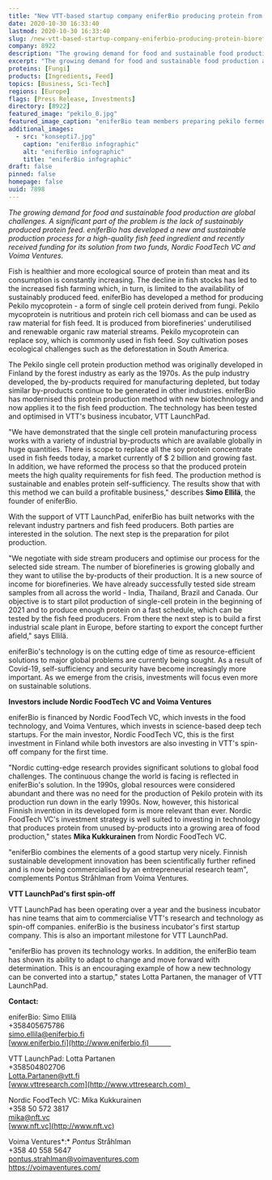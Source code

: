 ```yaml
---
title: "New VTT-based startup company eniferBio producing protein from biorefinery by-products received more than one million euros in funding"
date: 2020-10-30 16:33:40
lastmod: 2020-10-30 16:33:40
slug: /new-vtt-based-startup-company-eniferbio-producing-protein-biorefinery-products-received
company: 8922
description: "The growing demand for food and sustainable food production are global challenges. A significant part of the problem is the lack of sustainably produced protein feed. eniferBio has developed a new and sustainable production process for a high-quality fish feed ingredient and recently received funding for its solution from two funds, Nordic FoodTech VC and Voima Ventures."
excerpt: "The growing demand for food and sustainable food production are global challenges. A significant part of the problem is the lack of sustainably produced protein feed. eniferBio has developed a new and sustainable production process for a high-quality fish feed ingredient and recently received funding for its solution from two funds, Nordic FoodTech VC and Voima Ventures."
proteins: [Fungi]
products: [Ingredients, Feed]
topics: [Business, Sci-Tech]
regions: [Europe]
flags: [Press Release, Investments]
directory: [8922]
featured_image: "pekilo_0.jpg"
featured_image_caption: "eniferBio team members preparing pekilo fermentation"
additional_images:
  - src: "konsepti7.jpg"
    caption: "eniferBio infographic"
    alt: "eniferBio infographic"
    title: "eniferBio infographic"
draft: false
pinned: false
homepage: false
uuid: 7898
---
```

*The growing demand for food and sustainable food production are global
challenges. A significant part of the problem is the lack of sustainably
produced protein feed. eniferBio has developed a new and sustainable
production process for a high-quality fish feed ingredient and recently
received funding for its solution from two funds, Nordic FoodTech VC and
Voima Ventures.*

Fish is healthier and more ecological source of protein than meat and
its consumption is constantly increasing. The decline in fish stocks has
led to the increased fish farming which, in turn, is limited to the
availability of sustainably produced feed. eniferBio has developed a
method for producing Pekilo mycoprotein - a form of single cell protein
derived from fungi. Pekilo mycoprotein is nutritious and protein rich
cell biomass and can be used as raw material for fish feed. It is
produced from biorefineries' underutilised and renewable organic raw
material streams. Pekilo mycoprotein can replace soy, which is commonly
used in fish feed. Soy cultivation poses ecological challenges such as
the deforestation in South America.

The Pekilo single cell protein production method was originally
developed in Finland by the forest industry as early as the 1970s. As
the pulp industry developed, the by-products required for manufacturing
depleted, but today similar by-products continue to be generated in
other industries. eniferBio has modernised this protein production
method with new biotechnology and now applies it to the fish feed
production. The technology has been tested and optimised in VTT\'s
business incubator, VTT LaunchPad.

"We have demonstrated that the single cell protein manufacturing process
works with a variety of industrial by-products which are available
globally in huge quantities. There is scope to replace all the soy
protein concentrate used in fish feeds today, a market currently of \$ 2
billion and growing fast. In addition, we have reformed the process so
that the produced protein meets the high quality requirements for fish
feed. The production method is sustainable and enables protein
self-sufficiency. The results show that with this method we can build a
profitable business," describes **Simo Ellilä**, the founder of
eniferBio.

With the support of VTT LaunchPad, eniferBio has built networks with the
relevant industry partners and fish feed producers. Both parties are
interested in the solution. The next step is the preparation for pilot
production.

"We negotiate with side stream producers and optimise our process for
the selected side stream. The number of biorefineries is growing
globally and they want to utilise the by-products of their production.
It is a new source of income for biorefineries. We have already
successfully tested side stream samples from all across the world -
India, Thailand, Brazil and Canada. Our objective is to start pilot
production of single-cell protein in the beginning of 2021 and to
produce enough protein on a fast schedule, which can be tested by the
fish feed producers. From there the next step is to build a first
industrial scale plant in Europe, before starting to export the concept
further afield," says Ellilä.

eniferBio's technology is on the cutting edge of time as
resource-efficient solutions to major global problems are currently
being sought. As a result of Covid-19, self-sufficiency and security
have become increasingly more important. As we emerge from the crisis,
investments will focus even more on sustainable solutions.

**Investors include Nordic FoodTech VC and Voima Ventures**

eniferBio is financed by Nordic FoodTech VC, which invests in the food
technology, and Voima Ventures, which invests in science-based deep tech
startups. For the main investor, Nordic FoodTech VC, this is the first
investment in Finland while both investors are also investing in VTT\'s
spin-off company for the first time.

"Nordic cutting-edge research provides significant solutions to global
food challenges. The continuous change the world is facing is reflected
in eniferBio's solution. In the 1990s, global resources were considered
abundant and there was no need for the production of Pekilo protein with
its production run down in the early 1990s. Now, however, this
historical Finnish invention in its developed form is more relevant than
ever. Nordic FoodTech VC\'s investment strategy is well suited to
investing in technology that produces protein from unused by-products
into a growing area of ​​food production," states **Mika Kukkurainen**
from Nordic FoodTech VC.

\"eniferBio combines the elements of a good startup very nicely. Finnish
sustainable development innovation has been scientifically further
refined and is now being commercialised by an entrepreneurial research
team", complements Pontus Stråhlman from Voima Ventures.

**VTT LaunchPad\'s first spin-off**

VTT LaunchPad has been operating over a year and the business incubator
has nine teams that aim to commercialise VTT\'s research and technology
as spin-off companies. eniferBio is the business incubator's first
startup company. This is also an important milestone for VTT LaunchPad.

\"eniferBio has proven its technology works. In addition, the eniferBio
team has shown its ability to adapt to change and move forward with
determination. This is an encouraging example of how a new technology
can be converted into a startup,\" states Lotta Partanen, the manager of
VTT LaunchPad.

**Contact:**

eniferBio: Simo Ellilä\
+358405675786\
<simo.ellila@eniferbio.fi>\
[www.eniferbio.fi](http://www.eniferbio.fi)           

VTT LaunchPad: Lotta Partanen\
+358504802706\
<Lotta.Partanen@vtt.fi>   \
[www.vttresearch.com](http://www.vttresearch.com)  

Nordic FoodTech VC: Mika Kukkurainen\
+358 50 572 3817\
<mika@nft.vc>\
[www.nft.vc](http://www.nft.vc)

Voima Ventures*:* *Pontus* Stråhlman\
+358 40 558 5647\
<pontus.strahlman@voimaventures.com>\
<https://voimaventures.com/>
